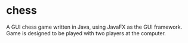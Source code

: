# chess
A GUI chess game written in Java, using JavaFX as the GUI framework. Game is designed to be played with two players at the computer.
